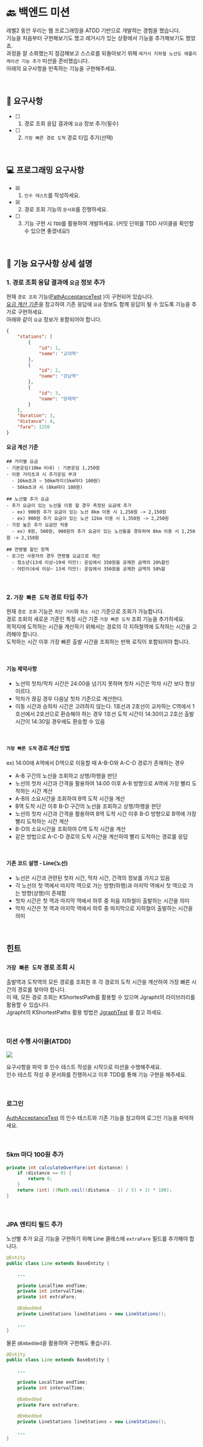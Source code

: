 # 🔙 백엔드 미션

레벨2 동안 우리는 웹 프로그래밍을 ATDD 기반으로 개발하는 경험을 했습니다.  
기능을 처음부터 구현해보기도 했고 레거시가 있는 상황에서 기능을 추가해보기도 했었죠.  
과정을 잘 소화했는지 점검해보고 스스로를 되돌아보기 위해 `레거시 지하철 노선도 애플리케이션 기능 추가` 미션을 준비했습니다.    
아래의 요구사항을 만족하는 기능을 구현해주세요.

<br/>

## 🎯 요구사항

- [ ]  1. 경로 조회 응답 결과에 `요금` 정보 추가(필수)
- [ ]  2. `가장 빠른 경로 도착` 경로 타입 추가(선택)

<br/>

## 💻 프로그래밍 요구사항
- [x]  1. `인수 테스트`를 작성하세요.
- [x]  2. 경로 조회 기능의 `문서화`를 진행하세요.
- [ ]  3. 기능 구현 시 `TDD`를 활용하여 개발하세요. (커밋 단위를 TDD 사이클을 확인할 수 있으면 좋겠네요!)

<br/>

## 📑 기능 요구사항 상세 설명

### 1. 경로 조회 응답 결과에 `요금` 정보 추가

현재 `경로 조회` 기능([PathAcceptanceTest](https://github.com/woowacourse/atdd-subway-2020/blob/master/src/test/java/wooteco/subway/maps/map/acceptance/PathAcceptanceTest.java) )이 구현되어 있습니다.    
[요금 계산 기준](#요금-계산-기준)을 참고하여 기존 응답에 `요금` 정보도 함께 응답이 될 수 있도록 기능을 추가로 구현하세요.  
아래와 같이 `요금` 정보가 포함되어야 합니다. 
 
```json
{
    "stations": [
        {
            "id": 1,
            "name": "교대역"
        },
        {
            "id": 2,
            "name": "강남역"
        },
        {
            "id": 3,
            "name": "양재역"
        }
    ],
    "duration": 3,
    "distance": 4,
    "fare": 1250
}
```

#### 요금 계산 기준
```
## 거리별 요금 
- 기본운임(10㎞ 이내) : 기본운임 1,250원
- 이용 거리초과 시 추가운임 부과
  - 10km초과 ∼ 50km까지(5km마다 100원)
  - 50km초과 시 (8km마다 100원)

## 노선별 추가 요금
- 추가 요금이 있는 노선을 이용 할 경우 측정된 요금에 추가
  - ex) 900원 추가 요금이 있는 노선 8km 이용 시 1,250원 -> 2,150원
  - ex) 900원 추가 요금이 있는 노선 12km 이용 시 1,350원 -> 2,250원
- 가장 높은 추가 요금만 적용
  - ex) 0원, 500원, 900원의 추가 요금이 있는 노선들을 경유하여 8km 이용 시 1,250원 -> 2,150원

## 연령별 할인 정책
- 로그인 사용자의 경우 연령별 요금으로 계산
  - 청소년(13세 이상~19세 미만): 운임에서 350원을 공제한 금액의 20%할인
  - 어린이(6세 이상~ 13세 미만): 운임에서 350원을 공제한 금액의 50%할
```

<br/>

### 2. `가장 빠른 도착` 경로 타입 추가

현재 `경로 조회` 기능은 `최단 거리`와 `최소 시간` 기준으로 조회가 가능합니다.  
경로 조회의 새로운 기준인 특정 시간 기준 `가장 빠른 도착` 조회 기능을 추가하세요.  
목적지에 도착하는 시간을 계산하기 위해서는 경로의 각 지하철역에 도착하는 시간을 고려해야 합니다.  
도착하는 시간 이후 가장 빠른 출발 시간을 조회하는 반복 로직이 포함되어야 합니다.

<br/>

#### 기능 제약사항
- 노선의 첫차/막차 시간은 24:00을 넘기지 못하며 첫차 시간은 막차 시간 보다 항상 이르다.
- 막차가 끊길 경우 다음날 첫차 기준으로 계산한다.
- 이동 시간과 승하차 시간은 고려하지 않는다. 1호선과 2호선이 교차하는 C역에서 1호선에서 2호선으로 환승해야 하는 경우 1호선 도착 시간이 14:30이고 2호선 출발 시간이 14:30일 경우에도 환승할 수 있음
  
<br/>

#### `가장 빠른 도착` 경로 계산 방법

ex) 14:00에 A역에서 D역으로 이동할 때 A-B-D와 A-C-D 경로가 존재하는 경우

- A-B 구간의 노선을 조회하고 상행/하행을 판단
- 노선의 첫차 시간과 간격을 활용하여 14:00 이후 A-B 방향으로 A역에 가장 빨리 도착하는 시간 계산
- A-B의 소요시간을 조회하여 B역 도착 시간을 계산
- B역 도착 시간 이후 B-D 구간의 노선을 조회하고 상행/하행을 판단
- 노선의 첫차 시간과 간격을 활용하여 B역 도착 시간 이후 B-D 방향으로 B역에 가장 빨리 도착하는 시간 계산
- B-D의 소요시간을 조회하여 D역 도착 시간을 계산
- 같은 방법으로 A-C-D 경로의 도착 시간을 계산하여 빨리 도착하는 경로를 응답

<br/>

#### 기존 코드 설명 - Line(노선)
- 노선은 시간과 관련된 첫차 시간, 막차 시간, 간격의 정보를 가지고 있음
- 각 노선의 첫 역에서 마지막 역으로 가는 방향(하행)과 마지막 역에서 첫 역으로 가는 방향(상행)이 존재함
- 첫차 시간은 첫 역과 마지막 역에서 하루 중 처음 지하철이 출발하는 시간을 의미
- 막차 시간은 첫 역과 마지막 역에서 하루 중 마지막으로 지하철이 출발하는 시간을 의미

<br/>

## 힌트
### `가장 빠른 도착` 경로 조회 시

출발역과 도착역의 모든 경로를 조회한 후 각 경로의 도착 시간을 계산하여 가장 빠른 시간의 경로를 찾아야 합니다.  
이 때, 모든 경로 조회는 KShortestPath를 활용할 수 있으며 Jgrapht의 라이브러리를 활용할 수 있습니다.  
Jgrapht의 KShortestPaths 활용 방법은 [JgraphTest](https://github.com/woowacourse/atdd-subway-2020/blob/master/src/test/java/wooteco/study/jgraph/JgraphTest.java#L35) 를 참고 하세요.

<br/>

### 미션 수행 사이클(ATDD)

![](https://nextstep-storage.s3.ap-northeast-2.amazonaws.com/2020-07-03T11%3A31%3A48.874image.png)

요구사항을 파악 후 인수 테스트 작성을 시작으로 미션을 수행해주세요.  
인수 테스트 작성 후 문서화를 진행하시고 이후 TDD를 통해 기능 구현을 해주세요.  

<br/>

### 로그인
[AuthAcceptanceTest](https://github.com/woowacourse/atdd-subway-2020/blob/master/src/test/java/wooteco/subway/members/member/acceptance/AuthAcceptanceTest.java) 의 인수 테스트와 기존 기능을 참고하여 로그인 기능을 파악하세요.

<br/>

### 5km 마다 100원 추가
```java
private int calculateOverFare(int distance) {
    if (distance == 0) {
        return 0;
    }
    return (int) ((Math.ceil((distance - 1) / 5) + 1) * 100);
}
```

<br/>

### JPA 엔티티 필드 추가

노선별 추가 요금 기능을 구현하기 위해 Line 클래스에 `extraFare` 필드를 추가해야 합니다.  
```java
@Entity
public class Line extends BaseEntity {

    ...
    
    private LocalTime endTime;
    private int intervalTime;
    private int extraFare;
    
    @Embedded
    private LineStations lineStations = new LineStations();

    ...
}
```

물론 `@Embedded`을 활용하여 구현해도 좋습니다.

```java
@Entity
public class Line extends BaseEntity {

    ...
    
    private LocalTime endTime;
    private int intervalTime;
    
    @Embedded
    private Fare extraFare;
    
    @Embedded
    private LineStations lineStations = new LineStations();

    ...
}
```